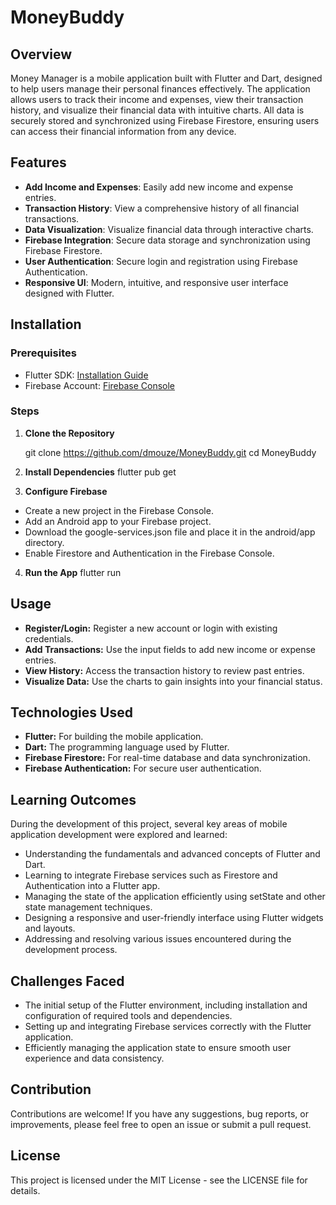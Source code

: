 # MoneyBuddy

## Overview

Money Manager is a mobile application built with Flutter and Dart, designed to help users manage their personal finances effectively. The application allows users to track their income and expenses, view their transaction history, and visualize their financial data with intuitive charts. All data is securely stored and synchronized using Firebase Firestore, ensuring users can access their financial information from any device.

## Features

- **Add Income and Expenses**: Easily add new income and expense entries.
- **Transaction History**: View a comprehensive history of all financial transactions.
- **Data Visualization**: Visualize financial data through interactive charts.
- **Firebase Integration**: Secure data storage and synchronization using Firebase Firestore.
- **User Authentication**: Secure login and registration using Firebase Authentication.
- **Responsive UI**: Modern, intuitive, and responsive user interface designed with Flutter.

## Installation

### Prerequisites

- Flutter SDK: [Installation Guide](https://flutter.dev/docs/get-started/install)
- Firebase Account: [Firebase Console](https://console.firebase.google.com/)

### Steps

1. **Clone the Repository**

   git clone https://github.com/dmouze/MoneyBuddy.git
   cd MoneyBuddy

2. **Install Dependencies**
   flutter pub get

3. **Configure Firebase**
- Create a new project in the Firebase Console.
- Add an Android app to your Firebase project.
- Download the google-services.json file and place it in the android/app directory.
- Enable Firestore and Authentication in the Firebase Console.

4. **Run the App**
  flutter run

 ## Usage
- **Register/Login:** Register a new account or login with existing credentials.
- **Add Transactions:** Use the input fields to add new income or expense entries.
- **View History:** Access the transaction history to review past entries.
- **Visualize Data:** Use the charts to gain insights into your financial status.

## Technologies Used
- **Flutter:** For building the mobile application.
- **Dart:** The programming language used by Flutter.
- **Firebase Firestore:** For real-time database and data synchronization.
- **Firebase Authentication:** For secure user authentication.

## Learning Outcomes
During the development of this project, several key areas of mobile application development were explored and learned:
- Understanding the fundamentals and advanced concepts of Flutter and Dart.
- Learning to integrate Firebase services such as Firestore and Authentication into a Flutter app.
- Managing the state of the application efficiently using setState and other state management techniques.
- Designing a responsive and user-friendly interface using Flutter widgets and layouts.
- Addressing and resolving various issues encountered during the development process.

## Challenges Faced
- The initial setup of the Flutter environment, including installation and configuration of required tools and dependencies.
- Setting up and integrating Firebase services correctly with the Flutter application.
- Efficiently managing the application state to ensure smooth user experience and data consistency.

## Contribution
Contributions are welcome! If you have any suggestions, bug reports, or improvements, please feel free to open an issue or submit a pull request.

## License
This project is licensed under the MIT License - see the LICENSE file for details.
